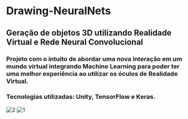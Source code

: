 # Drawing-NeuralNets
## Geração de objetos 3D utilizando Realidade Virtual e Rede Neural Convolucional
### Projeto com o intuito de abordar uma nova interação em um mundo virtual integrando Machine Learning para poder ter uma melhor experiência ao utilizar os óculos de Realidade Virtual.
### Tecnologias utilizadas: Unity, TensorFlow e Keras.

![2](https://user-images.githubusercontent.com/18224116/44405406-281b8580-a527-11e8-8856-3d1c2136b766.jpg)
![1](https://user-images.githubusercontent.com/18224116/44405006-3e751180-a526-11e8-9046-3ab8df29ed03.jpeg)
